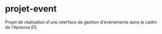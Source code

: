 # projet-event
Projet de réalisation d'une interface de gestion d'événements dans le cadre de l'épreuve E5.
